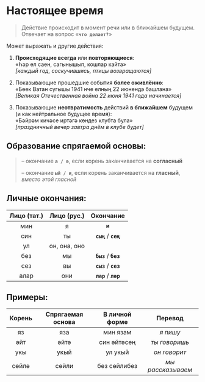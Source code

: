 # Настоящее время

> Действие происходит в момент речи или в ближайшем будущем. Отвечает на вопрос «**`что делает?`**»

Может выражать и другие действия:

1. **Происходящие всегда** или **повторяющиеся**:<br>
«Һәр ел саен, сагынышып, кошлар кайта»<br>
*[каждый год, соскучившись, птицы возвращаются]*

2. Показывающие прошедшие события **более оживлённо**:<br>
«Бөек Ватан сугышы 1941 нче елның 22 июнендә башлана»<br>
*[Великая Отечественная война 22 июня 1941 года начинается]*

3. Показывающие **неотвратимость** действий **в ближайшем** будущем (и как нейтральное будущее время):<br>
«Бәйрәм кичәсе иртәгә көндез клубта була»<br>
*[праздничный вечер завтра днём в клубе будет]*

## Образование спрягаемой основы:
> – окончание **`а / ә`**, если корень заканчивается на **согласный**
>
> – окончание **`ый / и`**, если корень заканчивается на **гласный**, *вместо этой гласной*

## Личные окончания:

| Лицо (тат.) |	Лицо (рус.) |	Окончание |
|:-----------:|:-----------:|:---------:|
| мин  |	я            |	**`м`**
| син  |	ты           |	**`сың`** / **`сең`**
| ул   |	он, она, оно |	
| без  |	мы           |	**`быз`** / **`без`**
| сез  |	вы           |	**`сыз`** / **`сез`**
| алар |	они          |	**`лар`** / **`ләр`**

## Примеры:
| Корень |	Спрягаемая основа |	В личной форме | Перевод |
|:------:|:------------------:|:--------------:|:-------:|
| яз  | яза	|	мин язам | *я пишу* |
| әйт  |	әйтә |	син әйтәсең | *ты говоришь* |
| укы   |	укый |	ул укый | *он говорит* |
| сөйлә  |	сөйли |	без сөйлибез | *мы рассказываем* |
